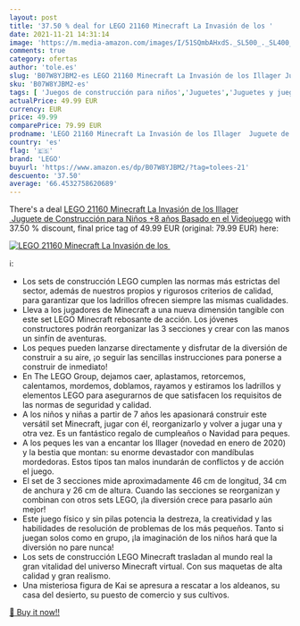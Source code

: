 ```yaml
---
layout: post
title: '37.50 % deal for LEGO 21160 Minecraft La Invasión de los '
date: 2021-11-21 14:31:14
image: 'https://m.media-amazon.com/images/I/51SQmbAHxdS._SL500_._SL400_.jpg'
comments: true
category: ofertas
author: 'tole.es'
slug: 'B07W8YJBM2-es LEGO 21160 Minecraft La Invasión de los Illager Juguete de...'
sku: 'B07W8YJBM2-es'
tags: [ 'Juegos de construcción para niños','Juguetes','Juguetes y juegos','Sets de construcción','lego', ]
actualPrice: 49.99 EUR
currency: EUR
price: 49.99
comparePrice: 79.99 EUR
prodname: 'LEGO 21160 Minecraft La Invasión de los Illager  Juguete de Construcción para Niños +8 años Basado en el Videojuego'
country: 'es'
flag: '🇪🇸'
brand: 'LEGO'
buyurl: 'https://www.amazon.es/dp/B07W8YJBM2/?tag=tolees-21'
descuento: '37.50'
average: '66.4532758620689'
---
```


There's a deal [LEGO 21160 Minecraft La Invasión de los Illager  Juguete de Construcción para Niños +8 años Basado en el Videojuego](https://www.amazon.es/dp/B07W8YJBM2/?tag=tolees-21)  with  37.50 % discount, final price tag of  49.99 EUR (original: 79.99 EUR) here:

[![LEGO 21160 Minecraft La Invasión de los ](https://m.media-amazon.com/images/I/51SQmbAHxdS._SL500_._SL400_.jpg)](https://www.amazon.es/dp/B07W8YJBM2/?tag=tolees-21)

ℹ️:

- Los sets de construcción LEGO cumplen las normas más estrictas del sector, además de nuestros propios y rigurosos criterios de calidad, para garantizar que los ladrillos ofrecen siempre las mismas cualidades.
- Lleva a los jugadores de Minecraft a una nueva dimensión tangible con este set LEGO Minecraft rebosante de acción. Los jóvenes constructores podrán reorganizar las 3 secciones y crear con las manos un sinfín de aventuras.
- Los peques pueden lanzarse directamente y disfrutar de la diversión de construir a su aire, ¡o seguir las sencillas instrucciones para ponerse a construir de inmediato!
- En The LEGO Group, dejamos caer, aplastamos, retorcemos, calentamos, mordemos, doblamos, rayamos y estiramos los ladrillos y elementos LEGO para asegurarnos de que satisfacen los requisitos de las normas de seguridad y calidad.
- A los niños y niñas a partir de 7 años les apasionará construir este versátil set Minecraft, jugar con él, reorganizarlo y volver a jugar una y otra vez. Es un fantástico regalo de cumpleaños o Navidad para peques.
- A los peques les van a encantar los Illager (novedad en enero de 2020) y la bestia que montan: su enorme devastador con mandíbulas mordedoras. Estos tipos tan malos inundarán de conflictos y de acción el juego.
- El set de 3 secciones mide aproximadamente 46 cm de longitud, 34 cm de anchura y 26 cm de altura. Cuando las secciones se reorganizan y combinan con otros sets LEGO, ¡la diversión crece para pasarlo aún mejor!
- Este juego físico y sin pilas potencia la destreza, la creatividad y las habilidades de resolución de problemas de los más pequeños. Tanto si juegan solos como en grupo, ¡la imaginación de los niños hará que la diversión no pare nunca!
- Los sets de construcción LEGO Minecraft trasladan al mundo real la gran vitalidad del universo Minecraft virtual. Con sus maquetas de alta calidad y gran realismo.
- Una misteriosa figura de Kai se apresura a rescatar a los aldeanos, su casa del desierto, su puesto de comercio y sus cultivos.

[🛒 Buy it now!!](https://www.amazon.es/dp/B07W8YJBM2/?tag=tolees-21)
